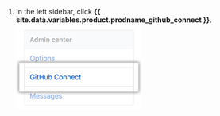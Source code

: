 1. In the left sidebar, click **{{ site.data.variables.product.prodname_github_connect }}**. ![GitHub Connect tab in the business account settings sidebar](/assets/images/enterprise/business-accounts/settings-github-connect-tab.png)
